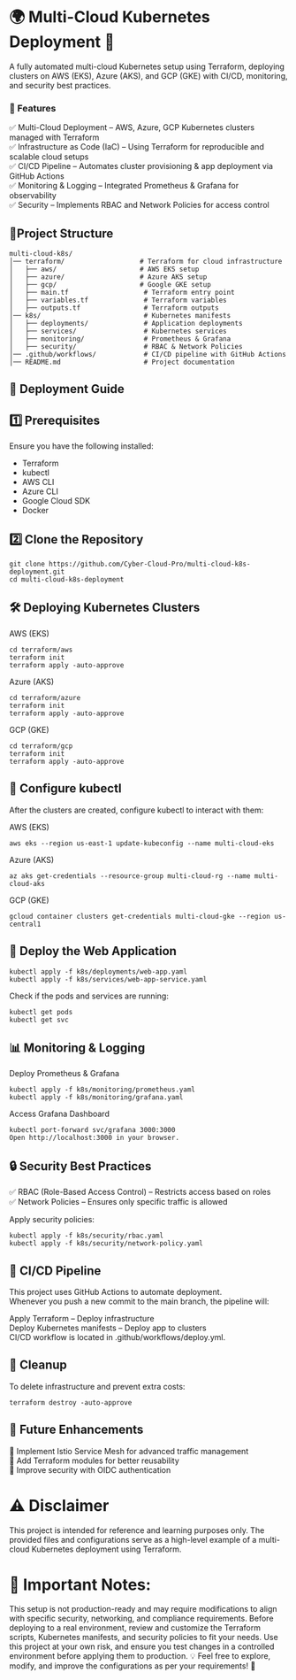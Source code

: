 # 🌍 Multi-Cloud Kubernetes Deployment 🚀

A fully automated multi-cloud Kubernetes setup using Terraform, deploying clusters on AWS (EKS), Azure (AKS), and GCP (GKE) with CI/CD, monitoring, and security best practices.

### 📌 Features

✅ Multi-Cloud Deployment – AWS, Azure, GCP Kubernetes clusters managed with Terraform  
✅ Infrastructure as Code (IaC) – Using Terraform for reproducible and scalable cloud setups  
✅ CI/CD Pipeline – Automates cluster provisioning & app deployment via GitHub Actions  
✅ Monitoring & Logging – Integrated Prometheus & Grafana for observability  
✅ Security – Implements RBAC and Network Policies for access control  

## 📂Project Structure
```
multi-cloud-k8s/
│── terraform/                   # Terraform for cloud infrastructure
│   ├── aws/                     # AWS EKS setup
│   ├── azure/                   # Azure AKS setup
│   ├── gcp/                     # Google GKE setup
│   ├── main.tf                   # Terraform entry point
│   ├── variables.tf              # Terraform variables
│   ├── outputs.tf                # Terraform outputs
│── k8s/                          # Kubernetes manifests
│   ├── deployments/              # Application deployments
│   ├── services/                 # Kubernetes services
│   ├── monitoring/               # Prometheus & Grafana
│   ├── security/                 # RBAC & Network Policies
│── .github/workflows/            # CI/CD pipeline with GitHub Actions
│── README.md                     # Project documentation
```

## 🚀 Deployment Guide  
## 1️⃣ Prerequisites  
Ensure you have the following installed:  

- Terraform  
- kubectl  
- AWS CLI  
- Azure CLI  
- Google Cloud SDK  
- Docker  

## 2️⃣ Clone the Repository  
```
git clone https://github.com/Cyber-Cloud-Pro/multi-cloud-k8s-deployment.git
cd multi-cloud-k8s-deployment
```
## 🛠️ Deploying Kubernetes Clusters  
AWS (EKS)
```
cd terraform/aws
terraform init
terraform apply -auto-approve
```  
Azure (AKS)  
```
cd terraform/azure
terraform init
terraform apply -auto-approve
```  
GCP (GKE)   
```
cd terraform/gcp
terraform init
terraform apply -auto-approve
```  

## 🔧 Configure kubectl   
After the clusters are created, configure kubectl to interact with them:  

AWS (EKS)  
```
aws eks --region us-east-1 update-kubeconfig --name multi-cloud-eks
```  
Azure (AKS)  
```
az aks get-credentials --resource-group multi-cloud-rg --name multi-cloud-aks
```  
GCP (GKE)  
```
gcloud container clusters get-credentials multi-cloud-gke --region us-central1
```

## 🚀 Deploy the Web Application  
```
kubectl apply -f k8s/deployments/web-app.yaml
kubectl apply -f k8s/services/web-app-service.yaml
```
Check if the pods and services are running:
```
kubectl get pods
kubectl get svc
```

## 📊 Monitoring & Logging  
Deploy Prometheus & Grafana  
```
kubectl apply -f k8s/monitoring/prometheus.yaml
kubectl apply -f k8s/monitoring/grafana.yaml
```
Access Grafana Dashboard
```
kubectl port-forward svc/grafana 3000:3000
Open http://localhost:3000 in your browser.
```

## 🔒 Security Best Practices  
✅ RBAC (Role-Based Access Control) – Restricts access based on roles  
✅ Network Policies – Ensures only specific traffic is allowed  

Apply security policies:
```
kubectl apply -f k8s/security/rbac.yaml
kubectl apply -f k8s/security/network-policy.yaml
```

## 🚀 CI/CD Pipeline  
This project uses GitHub Actions to automate deployment.  
Whenever you push a new commit to the main branch, the pipeline will:  

Apply Terraform – Deploy infrastructure  
Deploy Kubernetes manifests – Deploy app to clusters  
CI/CD workflow is located in .github/workflows/deploy.yml.  


## 🛑 Cleanup  
To delete infrastructure and prevent extra costs:  

```
terraform destroy -auto-approve
```

## 🎯 Future Enhancements
🔹 Implement Istio Service Mesh for advanced traffic management  
🔹 Add Terraform modules for better reusability  
🔹 Improve security with OIDC authentication  



# ⚠️ Disclaimer
This project is intended for reference and learning purposes only. The provided files and configurations serve as a high-level example of a multi-cloud Kubernetes deployment using Terraform.

# 🚨 Important Notes:

This setup is not production-ready and may require modifications to align with specific security, networking, and compliance requirements.
Before deploying to a real environment, review and customize the Terraform scripts, Kubernetes manifests, and security policies to fit your needs.
Use this project at your own risk, and ensure you test changes in a controlled environment before applying them to production.
💡 Feel free to explore, modify, and improve the configurations as per your requirements! 🚀
